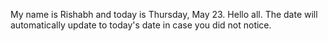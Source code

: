 My name is Rishabh and today is Thursday, May 23. Hello all. The date will automatically update to today's date in case you did not notice.
